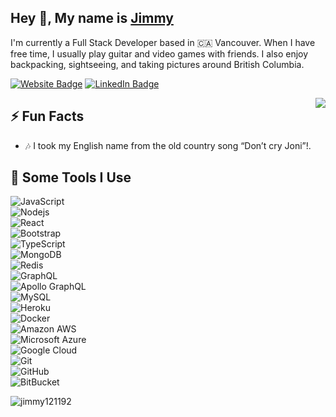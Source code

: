 <h2>Hey 👋, My name is <a href="https://jimmytruong.ca">Jimmy</a></h2>
<p>I'm currently a Full Stack Developer based in 🇨🇦 Vancouver. When I have free time, I usually play guitar and video games with friends. I also enjoy backpacking, sightseeing, and taking pictures around British Columbia.</p>
<p><a href="https://jimmytruong.ca"><img src="https://img.shields.io/badge/-jimmytruong.ca-4E69C8?style=flat-square&amp;labelColor=4E69C8&amp;logo=Facebook&amp;link=https://jimmytruong.ca" alt="Website Badge"></a> <a href="https://www.linkedin.com/in/jimmy1211/"><img src="https://img.shields.io/badge/-@jimmy1211-0077B5?style=flat-square&amp;labelColor=0077B5&amp;logo=LinkedIn&amp;link=https://www.linkedin.com/in/jimmy1211/" alt="LinkedIn Badge"></a></p>
<img align="right" src="https://alonedreamer.com/jimmymedia/images/jimmy-animated.gif" />
<h2>⚡️ Fun Facts</h2>
<ul>
<li>🎶 I took my English name from the old country song “Don’t cry Joni”!.</li>
</ul>
<h2>🚀 Some Tools I Use</h2>
<p><img src="https://img.shields.io/badge/-JavaScript-black?style=flat-square&amp;logo=javascript" alt="JavaScript"><br>
<img src="https://img.shields.io/badge/-Nodejs-black?style=flat-square&amp;logo=Node.js" alt="Nodejs"><br>
<img src="https://img.shields.io/badge/-React-black?style=flat-square&amp;logo=react" alt="React"><br>
<img src="https://img.shields.io/badge/-Bootstrap-563D7C?style=flat-square&amp;logo=bootstrap" alt="Bootstrap"><br>
<img src="https://img.shields.io/badge/-TypeScript-007ACC?style=flat-square&amp;logo=typescript" alt="TypeScript"><br>
<img src="https://img.shields.io/badge/-MongoDB-black?style=flat-square&amp;logo=mongodb" alt="MongoDB"><br>
<img src="https://img.shields.io/badge/-Redis-black?style=flat-square&amp;logo=Redis" alt="Redis"><br>
<img src="https://img.shields.io/badge/-GraphQL-E10098?style=flat-square&amp;logo=graphql" alt="GraphQL"><br>
<img src="https://img.shields.io/badge/-Apollo%20GraphQL-311C87?style=flat-square&amp;logo=apollo-graphql" alt="Apollo GraphQL"><br>
<img src="https://img.shields.io/badge/-MySQL-black?style=flat-square&amp;logo=mysql" alt="MySQL"><br>
<img src="https://img.shields.io/badge/-Heroku-430098?style=flat-square&amp;logo=heroku" alt="Heroku"><br>
<img src="https://img.shields.io/badge/-Docker-black?style=flat-square&amp;logo=docker" alt="Docker"><br>
<img src="https://img.shields.io/badge/Amazon%20AWS-232F3E?style=flat-square&amp;logo=amazon-aws" alt="Amazon AWS"><br>
<img src="https://img.shields.io/badge/Microsoft%20Azure-232F7E?style=flat-square&amp;logo=microsoft-azure" alt="Microsoft Azure"><br>
<img src="https://img.shields.io/badge/Google%20Cloud-black?style=flat-square&amp;logo=google-cloud" alt="Google Cloud"><br>
<img src="https://img.shields.io/badge/-Git-black?style=flat-square&amp;logo=git" alt="Git"><br>
<img src="https://img.shields.io/badge/-GitHub-181717?style=flat-square&amp;logo=github" alt="GitHub"><br>
<img src="https://img.shields.io/badge/-BitBucket-darkblue?style=flat-square&amp;logo=bitbucket" alt="BitBucket"></p>
<img src="https://github-readme-stats.vercel.app/api?username=jimmy121192&show_icons=true&count_private=true" alt="jimmy121192" />
